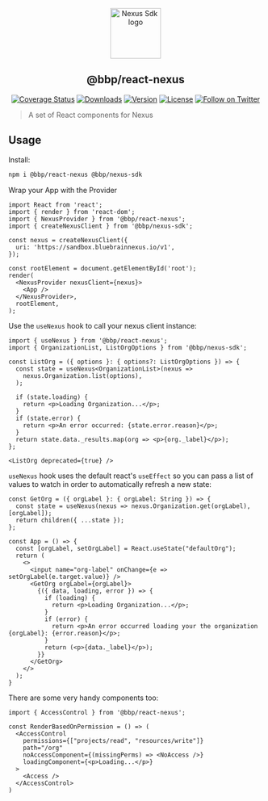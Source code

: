 <p align="center"><a href="https://github.com/BlueBrain/nexus-sdk-js" target="_blank" rel="noopener noreferrer"><img width="100" src="https://raw.githubusercontent.com/BlueBrain/nexus-webapp-commons/HEAD/nexus-js-logo.png" alt="Nexus Sdk logo"></a></p>

<h2 align="center">@bbp/react-nexus</h2>

<p align="center">
  <a href="https://codecov.io/gh/BlueBrain/nexus-sdk-js"><img src="https://codecov.io/gh/BlueBrain/nexus-sdk-js/branch/master/graph/badge.svg" alt="Coverage Status"></a>
  <a href="https://npmcharts.com/compare/@bbp/react-nexus?minimal=true"><img src="https://img.shields.io/npm/dm/@bbp/react-nexus.svg" alt="Downloads"></a>
  <a href="https://www.npmjs.com/package/@bbp/react-nexus"><img src="https://img.shields.io/npm/v/@bbp/nexus-sdk.svg" alt="Version"></a>
  <a href="https://www.npmjs.com/package/@bbp/react-nexus"><img src="https://img.shields.io/npm/l/@bbp/react-nexus.svg" alt="License"></a>
 <a href="https://twitter.com/intent/follow?screen_name=bluebrainnexus"><img alt="Follow on Twitter" src="https://img.shields.io/twitter/follow/bluebrainnexus.svg?style=social&label=Follow"></a>
</p>

> A set of React components for Nexus

## Usage

Install:

```sh
npm i @bbp/react-nexus @bbp/nexus-sdk
```

Wrap your App with the Provider

```tsx
import React from 'react';
import { render } from 'react-dom';
import { NexusProvider } from '@bbp/react-nexus';
import { createNexusClient } from '@bbp/nexus-sdk';

const nexus = createNexusClient({
  uri: 'https://sandbox.bluebrainnexus.io/v1',
});

const rootElement = document.getElementById('root');
render(
  <NexusProvider nexusClient={nexus}>
    <App />
  </NexusProvider>,
  rootElement,
);
```

Use the `useNexus` hook to call your nexus client instance:

```tsx
import { useNexus } from '@bbp/react-nexus';
import { OrganizationList, ListOrgOptions } from '@bbp/nexus-sdk';

const ListOrg = ({ options }: { options?: ListOrgOptions }) => {
  const state = useNexus<OrganizationList>(nexus =>
    nexus.Organization.list(options),
  );

  if (state.loading) {
    return <p>Loading Organization...</p>;
  }
  if (state.error) {
    return <p>An error occurred: {state.error.reason}</p>;
  }
  return state.data._results.map(org => <p>{org._label}</p>);
};

<ListOrg deprecated={true} />
```

`useNexus` hook uses the default react's `useEffect` so you can pass a list of values to watch in order to automatically refresh a new state:

```tsx
const GetOrg = ({ orgLabel }: { orgLabel: String }) => {
  const state = useNexus(nexus => nexus.Organization.get(orgLabel), [orgLabel]);
  return children({ ...state });
};

const App = () => {
  const [orgLabel, setOrgLabel] = React.useState("defaultOrg");
  return (
    <>
      <input name="org-label" onChange={e => setOrgLabel(e.target.value)} />
      <GetOrg orgLabel={orgLabel}>
        {({ data, loading, error }) => {
          if (loading) {
            return <p>Loading Organization...</p>;
          }
          if (error) {
            return <p>An error occurred loading your the organization {orgLabel}: {error.reason}</p>;
          }
          return (<p>{data._label}</p>);
        }}
      </GetOrg>
    </>
  );
}
```

There are some very handy components too:

```tsx
import { AccessControl } from '@bbp/react-nexus';

const RenderBasedOnPermission = () => (
  <AccessControl
    permissions={["projects/read", "resources/write"]}
    path="/org"
    noAccessComponent={(missingPerms) => <NoAccess />}
    loadingComponent={<p>Loading...</p>}
  >
    <Access />
  </AccessControl>
)
```

